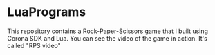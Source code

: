 # LuaPrograms
This repository contains a Rock-Paper-Scissors game that I built using Corona SDK and Lua. You can see the video of the game in action. It's called "RPS video"
